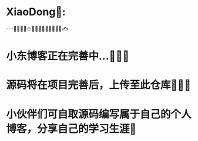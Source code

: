 # XiaoDong💭:
---👻🥝🍉🍭⛄🦋🍊💭🍩🚩🌟🚀🍔🥑✍
# 小东博客正在完善中...🍩🍩🍩
# 源码将在项目完善后，上传至此仓库🍊🍊🍊
# 小伙伴们可自取源码编写属于自己的个人博客，分享自己的学习生涯👻
